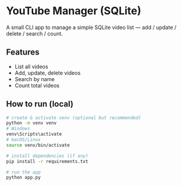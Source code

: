 # YouTube Manager (SQLite)
A small CLI app to manage a simple SQLite video list — add / update / delete / search / count.

## Features

- List all videos
- Add, update, delete videos
- Search by name
- Count total videos

## How to run (local)

```bash
# create & activate venv (optional but recommended)
python -m venv venv
# Windows
venv\Scripts\activate
# macOS/Linux
source venv/bin/activate

# install dependencies (if any)
pip install -r requirements.txt

# run the app
python app.py
```
